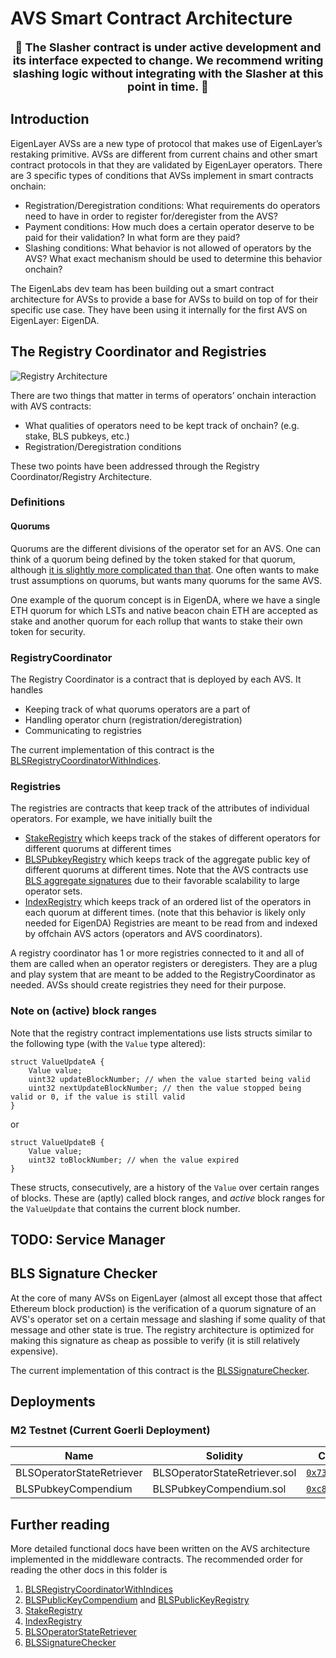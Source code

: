 # AVS Smart Contract Architecture

<p align="center"><b><font size="+1">
🚧 The Slasher contract is under active development and its interface expected to change. We recommend writing slashing logic without integrating with the Slasher at this point in time. 🚧
</font></b><p>

## Introduction

EigenLayer AVSs are a new type of protocol that makes use of EigenLayer’s restaking primitive. AVSs are different from current chains and other smart contract protocols in that they are validated by EigenLayer operators. There are 3 specific types of conditions that AVSs implement in smart contracts onchain:

- Registration/Deregistration conditions: What requirements do operators need to have in order to register for/deregister from the AVS?
- Payment conditions: How much does a certain operator deserve to be paid for their validation? In what form are they paid?
- Slashing conditions: What behavior is not allowed of operators by the AVS? What exact mechanism should be used to determine this behavior onchain?

The EigenLabs dev team has been building out a smart contract architecture for AVSs to provide a base for AVSs to build on top of for their specific use case. They have been using it internally for the first AVS on EigenLayer: EigenDA.

## The Registry Coordinator and Registries

![Registry Architecture](./docs/images/registry_architecture.png)

There are two things that matter in terms of operators’ onchain interaction with AVS contracts:

- What qualities of operators need to be kept track of onchain? (e.g. stake, BLS pubkeys, etc.)
- Registration/Deregistration conditions

These two points have been addressed through the Registry Coordinator/Registry Architecture.

### Definitions

#### Quorums

Quorums are the different divisions of the operator set for an AVS. One can think of a quorum being defined by the token staked for that quorum, although [it is slightly more complicated than that](./docs/StakeRegistry.md#definitions). One often wants to make trust assumptions on quorums, but wants many quorums for the same AVS.

One example of the quorum concept is in EigenDA, where we have a single ETH quorum for which LSTs and native beacon chain ETH are accepted as stake and another quorum for each rollup that wants to stake their own token for security.

### RegistryCoordinator

The Registry Coordinator is a contract that is deployed by each AVS. It handles

- Keeping track of what quorums operators are a part of
- Handling operator churn (registration/deregistration)
- Communicating to registries

The current implementation of this contract is the [BLSRegistryCoordinatorWithIndices](./docs/BLSRegistryCoordinatorWithIndices.md).

### Registries

The registries are contracts that keep track of the attributes of individual operators. For example, we have initially built the

- [StakeRegistry](./docs/StakeRegistry.md) which keeps track of the stakes of different operators for different quorums at different times
- [BLSPubkeyRegistry](./docs/BLSPubkeyRegistry.md) which keeps track of the aggregate public key of different quorums at different times. Note that the AVS contracts use [BLS aggregate signatures](#bls-signature-checker) due to their favorable scalability to large operator sets.
- [IndexRegistry](./docs/IndexRegistry.md) which keeps track of an ordered list of the operators in each quorum at different times. (note that this behavior is likely only needed for EigenDA)
  Registries are meant to be read from and indexed by offchain AVS actors (operators and AVS coordinators).

A registry coordinator has 1 or more registries connected to it and all of them are called when an operator registers or deregisters. They are a plug and play system that are meant to be added to the RegistryCoordinator as needed. AVSs should create registries they need for their purpose.

### Note on (active) block ranges

Note that the registry contract implementations use lists structs similar to the following type (with the `Value` type altered):

```solidity
struct ValueUpdateA {
    Value value;
    uint32 updateBlockNumber; // when the value started being valid
    uint32 nextUpdateBlockNumber; // then the value stopped being valid or 0, if the value is still valid
}
```

or

```solidity
struct ValueUpdateB {
    Value value;
    uint32 toBlockNumber; // when the value expired
}
```

These structs, consecutively, are a history of the `Value` over certain ranges of blocks. These are (aptly) called block ranges, and _active_ block ranges for the `ValueUpdate` that contains the current block number.

## TODO: Service Manager

## BLS Signature Checker

At the core of many AVSs on EigenLayer (almost all except those that affect Ethereum block production) is the verification of a quorum signature of an AVS's operator set on a certain message and slashing if some quality of that message and other state is true. The registry architecture is optimized for making this signature as cheap as possible to verify (it is still relatively expensive).

The current implementation of this contract is the [BLSSignatureChecker](./docs/BLSSignatureChecker.md).

## Deployments

### M2 Testnet (Current Goerli Deployment)

| Name                      | Solidity                      | Contract                                                                                          | Notes |
| ------------------------- | ----------------------------- | ------------------------------------------------------------------------------------------------- | ----- |
| BLSOperatorStateRetriever | BLSOperatorStateRetriever.sol | [`0x737D...A3a3`](https://goerli.etherscan.io/address/0x737Dd62816a9392e84Fa21C531aF77C00816A3a3) |       |
| BLSPubkeyCompendium       | BLSPubkeyCompendium.sol       | [`0xc81d...1b19`](https://goerli.etherscan.io/address/0xc81d3963087Fe09316cd1E032457989C7aC91b19) |       |

## Further reading

More detailed functional docs have been written on the AVS architecture implemented in the middleware contracts. The recommended order for reading the other docs in this folder is

1. [BLSRegistryCoordinatorWithIndices](./docs/BLSRegistryCoordinatorWithIndices.md)
2. [BLSPublicKeyCompendium](./docs/BLSPublicKeyCompendium.md) and [BLSPublicKeyRegistry](./docs/BLSPubkeyRegistry.md)
3. [StakeRegistry](./docs/StakeRegistry.md)
4. [IndexRegistry](./docs/IndexRegistry.md)
5. [BLSOperatorStateRetriever](./docs/BLSOperatorStateRetriever.md)
6. [BLSSignatureChecker](./docs/BLSSignatureChecker.md)
